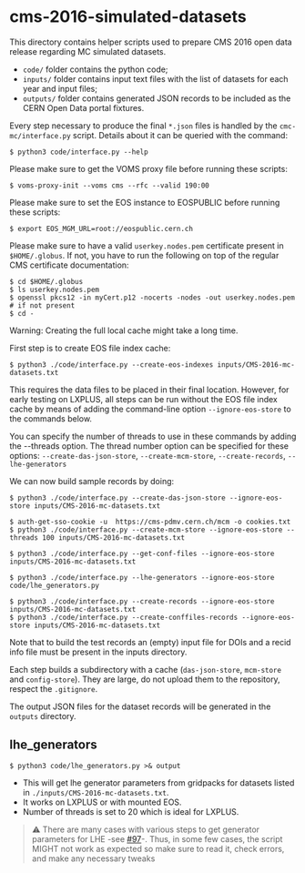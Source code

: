 # cms-2016-simulated-datasets

This directory contains helper scripts used to prepare CMS 2016 open data
release regarding MC simulated datasets.

- `code/` folder contains the python code;
- `inputs/` folder contains input text files with the list of datasets for each
  year and input files;
- `outputs/` folder contains generated JSON records to be included as the CERN
  Open Data portal fixtures.

Every step necessary to produce the final `*.json` files is handled by the
`cmc-mc/interface.py` script. Details about it can be queried with the command:

```console
$ python3 code/interface.py --help
```

Please make sure to get the VOMS proxy file before running these scripts:

```console
$ voms-proxy-init --voms cms --rfc --valid 190:00
```

Please make sure to set the EOS instance to EOSPUBLIC before running these scripts:

```console
$ export EOS_MGM_URL=root://eospublic.cern.ch
```
Please make sure to have a valid `userkey.nodes.pem` certificate present in
`$HOME/.globus`. If not, you have to run the following on top of the regular
CMS certificate documentation:

```console
$ cd $HOME/.globus
$ ls userkey.nodes.pem
$ openssl pkcs12 -in myCert.p12 -nocerts -nodes -out userkey.nodes.pem  # if not present
$ cd -
```

Warning: Creating the full local cache might take a long time.

First step is to create EOS file index cache:

```console
$ python3 ./code/interface.py --create-eos-indexes inputs/CMS-2016-mc-datasets.txt
```

This requires the data files to be placed in their final location. However, for
early testing on LXPLUS, all steps can be run without the EOS file index cache
by means of adding the command-line option `--ignore-eos-store` to the commands below.

You can specify the number of threads to use in these commands by adding the --threads option.
The thread number option can be specified for these options: 
`--create-das-json-store`, `--create-mcm-store`, `--create-records`, `--lhe-generators`

We can now build sample records by doing:

```console
$ python3 ./code/interface.py --create-das-json-store --ignore-eos-store inputs/CMS-2016-mc-datasets.txt

$ auth-get-sso-cookie -u  https://cms-pdmv.cern.ch/mcm -o cookies.txt
$ python3 ./code/interface.py --create-mcm-store --ignore-eos-store --threads 100 inputs/CMS-2016-mc-datasets.txt

$ python3 ./code/interface.py --get-conf-files --ignore-eos-store inputs/CMS-2016-mc-datasets.txt

$ python3 ./code/interface.py --lhe-generators --ignore-eos-store code/lhe_generators.py

$ python3 ./code/interface.py --create-records --ignore-eos-store inputs/CMS-2016-mc-datasets.txt
$ python3 ./code/interface.py --create-conffiles-records --ignore-eos-store inputs/CMS-2016-mc-datasets.txt
```

Note that to build the test records an (empty) input file for DOIs and a recid
info file must be present in the inputs directory.

Each step builds a subdirectory with a cache (`das-json-store`, `mcm-store` and
`config-store`). They are large, do not upload them to the repository, respect
the `.gitignore`.

The output JSON files for the dataset records will be generated in the
`outputs` directory.

## lhe_generators


```console
$ python3 code/lhe_generators.py >& output
```

- This will get lhe generator parameters from gridpacks for datasets listed in `./inputs/CMS-2016-mc-datasets.txt`.
- It works on LXPLUS or with mounted EOS.
- Number of threads is set to 20 which is ideal for LXPLUS.

> :warning:  There are many cases with various steps to get generator parameters for LHE -see [#97](https://github.com/cernopendata/data-curation/issues/97)-. Thus, in some few cases, the script MIGHT not work as expected so make sure to read it, check errors, and make any necessary tweaks
